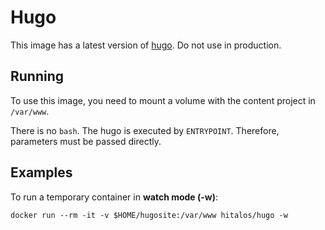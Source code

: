# Hugo

This image has a latest version of [hugo](http://gohugo.io).
Do not use in production.


## Running

To use this image, you need to mount a volume with the content project in `/var/www`.

There is no `bash`. The hugo is executed by `ENTRYPOINT`. Therefore, parameters must be passed directly.

## Examples

To run a temporary container in **watch mode (-w)**:
```
docker run --rm -it -v $HOME/hugosite:/var/www hitalos/hugo -w
```


